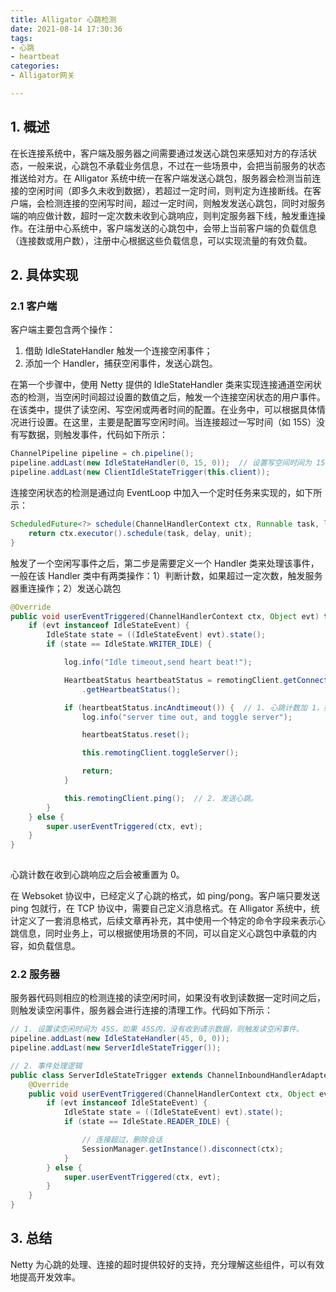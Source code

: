 ```yaml
---
title: Alligator 心跳检测
date: 2021-08-14 17:30:36
tags:
- 心跳
- heartbeat
categories:
- Alligator网关

---
```


## 1. 概述
在长连接系统中，客户端及服务器之间需要通过发送心跳包来感知对方的存活状态，一般来说，心跳包不承载业务信息，不过在一些场景中，会把当前服务的状态推送给对方。在 Alligator 系统中统一在客户端发送心跳包，服务器会检测当前连接的空闲时间（即多久未收到数据），若超过一定时间，则判定为连接断线。在客户端，会检测连接的空闲写时间，超过一定时间，则触发发送心跳包，同时对服务端的响应做计数，超时一定次数未收到心跳响应，则判定服务器下线，触发重连操作。在注册中心系统中，客户端发送的心跳包中，会带上当前客户端的负载信息（连接数或用户数），注册中心根据这些负载信息，可以实现流量的有效负载。

## 2. 具体实现
### 2.1 客户端
客户端主要包含两个操作：
1. 借助 IdleStateHandler 触发一个连接空闲事件；
2. 添加一个 Handler，捕获空闲事件，发送心跳包。

在第一个步骤中，使用 Netty 提供的 IdleStateHandler 类来实现连接通道空闲状态的检测，当空闲时间超过设置的数值之后，触发一个连接空闲状态的用户事件。在该类中，提供了读空闲、写空闲或两者时间的配置。在业务中，可以根据具体情况进行设置。在这里，主要是配置写空闲时间。当连接超过一写时间（如 15S）没有写数据，则触发事件，代码如下所示：

```java
ChannelPipeline pipeline = ch.pipeline();
pipeline.addLast(new IdleStateHandler(0, 15, 0));  // 设置写空间时间为 15 S
pipeline.addLast(new ClientIdleStateTrigger(this.client));
```

连接空闲状态的检测是通过向 EventLoop 中加入一个定时任务来实现的，如下所示：
```java
ScheduledFuture<?> schedule(ChannelHandlerContext ctx, Runnable task, long delay, TimeUnit unit) {
    return ctx.executor().schedule(task, delay, unit);
}
```

触发了一个空闲写事件之后，第二步是需要定义一个 Handler 类来处理该事件，一般在该 Handler 类中有两类操作：1）判断计数，如果超过一定次数，触发服务器重连操作；2）发送心跳包

```java
@Override
public void userEventTriggered(ChannelHandlerContext ctx, Object evt) throws Exception {
    if (evt instanceof IdleStateEvent) {
        IdleState state = ((IdleStateEvent) evt).state();
        if (state == IdleState.WRITER_IDLE) {

            log.info("Idle timeout,send heart beat!");

            HeartbeatStatus heartbeatStatus = remotingClient.getConnectionManager()
                .getHeartbeatStatus();

            if (heartbeatStatus.incAndtimeout()) {  // 1. 心跳计数加 1，如果超过 3 次，触发切换服务器操作。
                log.info("server time out, and toggle server");

                heartbeatStatus.reset();

                this.remotingClient.toggleServer();

                return;
            }

            this.remotingClient.ping();  // 2. 发送心跳。
        }
    } else {
        super.userEventTriggered(ctx, evt);
    }
}
 
```
心跳计数在收到心跳响应之后会被重置为 0。

在 Websoket 协议中，已经定义了心跳的格式，如 ping/pong。客户端只要发送 ping 包就行，在 TCP 协议中，需要自己定义消息格式。在 Alligator 系统中，统计定义了一套消息格式，后续文章再补充，其中使用一个特定的命令字段来表示心跳信息，同时业务上，可以根据使用场景的不同，可以自定义心跳包中承载的内容，如负载信息。

### 2.2 服务器
服务器代码则相应的检测连接的读空闲时间，如果没有收到读数据一定时间之后，则触发读空闲事件，服务器会进行连接的清理工作。代码如下所示：
```java
// 1. 设置读空闲时间为 45S，如果 45S内，没有收到请示数据，则触发读空闲事件。
pipeline.addLast(new IdleStateHandler(45, 0, 0));
pipeline.addLast(new ServerIdleStateTrigger());

// 2. 事件处理逻辑
public class ServerIdleStateTrigger extends ChannelInboundHandlerAdapter {
    @Override
    public void userEventTriggered(ChannelHandlerContext ctx, Object evt) throws Exception {
        if (evt instanceof IdleStateEvent) {
            IdleState state = ((IdleStateEvent) evt).state();
            if (state == IdleState.READER_IDLE) {

                // 连接超过，删除会话
                SessionManager.getInstance().disconnect(ctx);
            }
        } else {
            super.userEventTriggered(ctx, evt);
        }
    }
}
```

## 3. 总结
Netty 为心跳的处理、连接的超时提供较好的支持，充分理解这些组件，可以有效地提高开发效率。
